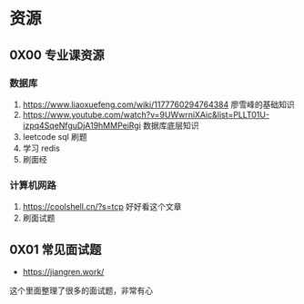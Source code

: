 # 资源



## 0X00 专业课资源



### 数据库



1. https://www.liaoxuefeng.com/wiki/1177760294764384 廖雪峰的基础知识
2. https://www.youtube.com/watch?v=9UWwrniXAic&list=PLLT01U-izpq4SqeNfguDjA19hMMPeiRgi 数据库底层知识
3. leetcode sql 刷题
4. 学习 redis 
5. 刷面经



### 计算机网路



1. https://coolshell.cn/?s=tcp 好好看这个文章
2. 刷面试题







## 0X01 常见面试题



+ https://jiangren.work/ 



这个里面整理了很多的面试题，非常有心












